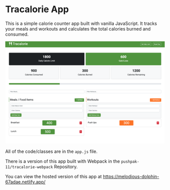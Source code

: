 # Tracalorie App

This is a simple calorie counter app built with vanilla JavaScript. It tracks your meals and workouts and calculates the total calories burned and consumed.


<img src="assets/homescreen.png">

All of the code/classes are in the `app.js` file.

There is a version of this app built with Webpack in the `pushpak-11/tracalorie-webpack` Repository.

You can view the hosted version of this app at https://melodious-dolphin-67adae.netlify.app/
